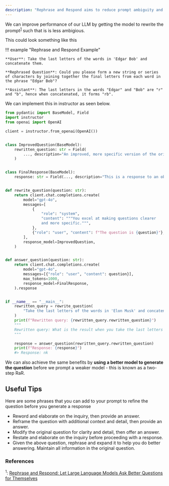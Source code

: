 ```yaml
---
description: "Rephrase and Respond aims to reduce prompt ambiguity and align the question more closely with the LLM's existing frame"
---
```


We can improve performance of our LLM by getting the model to rewrite the prompt<sup><a href="https://arxiv.org/pdf/2311.04205">1</a></sup> such that is is less ambigious.

This could look something like this

!!! example "Rephrase and Respond Example"

    **User**: Take the last letters of the words in 'Edgar Bob' and concatenate them.

    **Rephrased Question**: Could you please form a new string or series of characters by joining together the final letters from each word in the phrase "Edgar Bob"?

    **Assistant**: The last letters in the words "Edgar" and "Bob" are "r" and "b", hence when concatenated, it forms "rb".

We can implement this in instructor as seen below.

```python hl_lines="24-25"
from pydantic import BaseModel, Field
import instructor
from openai import OpenAI

client = instructor.from_openai(OpenAI())


class ImprovedQuestion(BaseModel):
    rewritten_question: str = Field(
        ..., description="An improved, more specific version of the original question"
    )


class FinalResponse(BaseModel):
    response: str = Field(..., description="This is a response to an object")


def rewrite_question(question: str):
    return client.chat.completions.create(
        model="gpt-4o",
        messages=[
            {
                "role": "system",
                "content": """You excel at making questions clearer
                and more specific.""",
            },
            {"role": "user", "content": f"The question is {question}"},
        ],
        response_model=ImprovedQuestion,
    )


def answer_question(question: str):
    return client.chat.completions.create(
        model="gpt-4o",
        messages=[{"role": "user", "content": question}],
        max_tokens=1000,
        response_model=FinalResponse,
    ).response


if __name__ == "__main__":
    rewritten_query = rewrite_question(
        "Take the last letters of the words in 'Elon Musk' and concatenate them"
    )
    print(f"Rewritten query: {rewritten_query.rewritten_question}")
    """
    Rewritten query: What is the result when you take the last letters of each word in the name 'Elon Musk' and concatenate them?
    """

    response = answer_question(rewritten_query.rewritten_question)
    print(f"Response: {response}")
    #> Response: nk
```

We can also achieve the same benefits by **using a better model to generate the question** before we prompt a weaker model - this is known as a two-step RaR.

## Useful Tips

Here are some phrases that you can add to your prompt to refine the question before you generate a response

- Reword and elaborate on the inquiry, then provide an answer.
- Reframe the question with additional context and detail, then provide an answer.
- Modify the original question for clarity and detail, then offer an answer.
- Restate and elaborate on the inquiry before proceeding with a response.
- Given the above question, rephrase and expand it to help you do better answering. Maintain all information in the original question.

### References

<sup id="ref-1">1</sup>: [Rephrase and Respond: Let Large Language Models Ask Better Questions for Themselves](https://arxiv.org/pdf/2311.04205)
